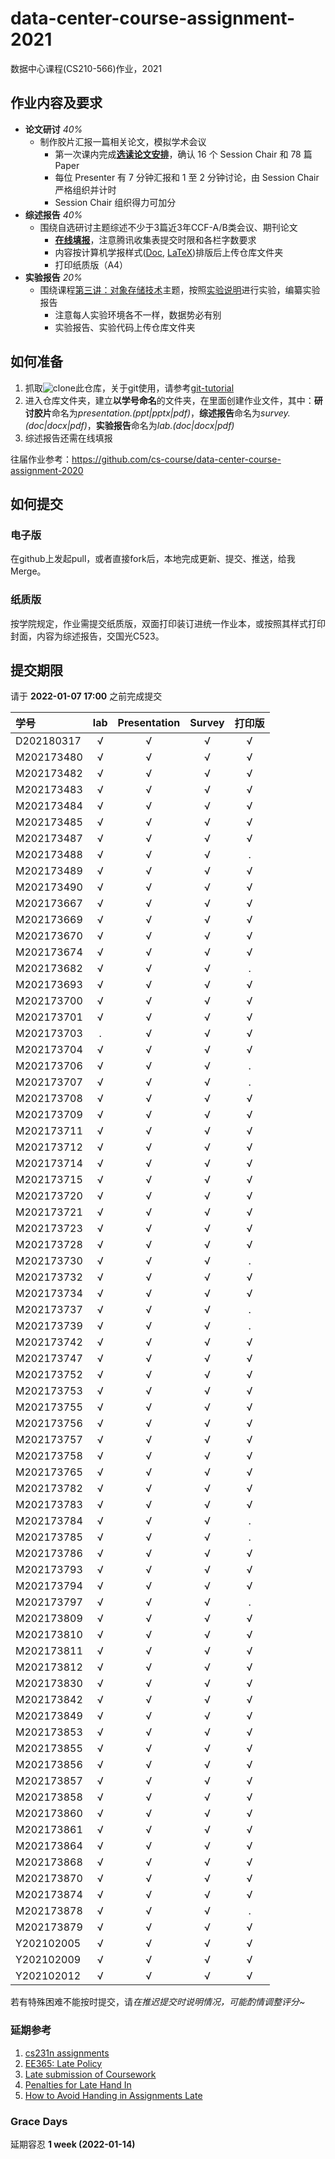 # data-center-course-assignment-2021

数据中心课程(CS210-566)作业，2021

## 作业内容及要求

- **论文研讨** *40%*
  - 制作胶片汇报一篇相关论文，模拟学术会议
    - 第一次课内完成[**选读论文安排**](https://docs.qq.com/doc/DRG1CZFZmaFRRYkJj)，确认 16 个 Session Chair 和 78 篇 Paper
    - 每位 Presenter 有 7 分钟汇报和 1 至 2 分钟讨论，由 Session Chair 严格组织并计时
    - Session Chair 组织得力可加分
- **综述报告** *40%*
  - 围绕自选研讨主题综述不少于3篇近3年CCF-A/B类会议、期刊论文
    - [**在线填报**](https://docs.qq.com/form/page/DREZhYWV1Q3hPbG1n?_w_tencentdocx_form=1)，注意腾讯收集表提交时限和各栏字数要求
    - 内容按计算机学报样式([Doc](http://cjc.ict.ac.cn/wltg/new/submit/CJC-Templet_Word2003.doc), [LaTeX](http://cjc.ict.ac.cn/wltg/new/submit/LatexTemplet.zip))排版后上传仓库文件夹
    - 打印纸质版（A4）
- **实验报告** *20%*
  - 围绕课程[第三讲：对象存储技术](https://shi_zhan.gitlab.io/data-center-course/data-center-2021-obs)主题，按照[实验说明](https://shi_zhan.gitlab.io/data-center-course/data-center-2021-obs#67)进行实验，编纂实验报告
    - 注意每人实验环境各不一样，数据势必有别
    - 实验报告、实验代码上传仓库文件夹

## 如何准备

1. 抓取![clone](./clone.png?raw=true)此仓库，关于git使用，请参考[git-tutorial](https://github.com/cs-course/git-tutorial)
2. 进入仓库文件夹，建立**以学号命名**的文件夹，在里面创建作业文件，其中：**研讨胶片**命名为*presentation.(ppt|pptx|pdf)*，**综述报告**命名为*survey.(doc|docx|pdf)*，**实验报告**命名为*lab.(doc|docx|pdf)*
3. 综述报告还需在线填报

往届作业参考：<https://github.com/cs-course/data-center-course-assignment-2020>

## 如何提交

### 电子版

在github上发起pull，或者直接fork后，本地完成更新、提交、推送，给我Merge。

### 纸质版

按学院规定，作业需提交纸质版，双面打印装订进统一作业本，或按照其样式打印封面，内容为综述报告，交国光C523。

## 提交期限

请于 **2022-01-07 17:00** 之前完成提交

| 学号       | lab | Presentation | Survey | **打印版** |
| :---       | :---:   | :---:   | :---:  | :---:      |
| D202180317 | √ | √ | √ | √ |
| M202173480 | √ | √ | √ | √ |
| M202173482 | √ | √ | √ | √ |
| M202173483 | √ | √ | √ | √ |
| M202173484 | √ | √ | √ | √ |
| M202173485 | √ | √ | √ | √ |
| M202173487 | √ | √ | √ | √ |
| M202173488 | √ | √ | √ | . |
| M202173489 | √ | √ | √ | √ |
| M202173490 | √ | √ | √ | √ |
| M202173667 | √ | √ | √ | √ |
| M202173669 | √ | √ | √ | √ |
| M202173670 | √ | √ | √ | √ |
| M202173674 | √ | √ | √ | √ |
| M202173682 | √ | √ | √ | . |
| M202173693 | √ | √ | √ | √ |
| M202173700 | √ | √ | √ | √ |
| M202173701 | √ | √ | √ | √ |
| M202173703 | . | √ | √ | √ |
| M202173704 | √ | √ | √ | √ |
| M202173706 | √ | √ | √ | . |
| M202173707 | √ | √ | √ | . |
| M202173708 | √ | √ | √ | √ |
| M202173709 | √ | √ | √ | √ |
| M202173711 | √ | √ | √ | √ |
| M202173712 | √ | √ | √ | √ |
| M202173714 | √ | √ | √ | √ |
| M202173715 | √ | √ | √ | √ |
| M202173720 | √ | √ | √ | √ |
| M202173721 | √ | √ | √ | √ |
| M202173723 | √ | √ | √ | √ |
| M202173728 | √ | √ | √ | √ |
| M202173730 | √ | √ | √ | . |
| M202173732 | √ | √ | √ | √ |
| M202173734 | √ | √ | √ | √ |
| M202173737 | √ | √ | √ | . |
| M202173739 | √ | √ | √ | . |
| M202173742 | √ | √ | √ | √ |
| M202173747 | √ | √ | √ | √ |
| M202173752 | √ | √ | √ | √ |
| M202173753 | √ | √ | √ | √ |
| M202173755 | √ | √ | √ | √ |
| M202173756 | √ | √ | √ | √ |
| M202173757 | √ | √ | √ | √ |
| M202173758 | √ | √ | √ | √ |
| M202173765 | √ | √ | √ | √ |
| M202173782 | √ | √ | √ | √ |
| M202173783 | √ | √ | √ | √ |
| M202173784 | √ | √ | √ | . |
| M202173785 | √ | √ | √ | . |
| M202173786 | √ | √ | √ | √ |
| M202173793 | √ | √ | √ | √ |
| M202173794 | √ | √ | √ | √ |
| M202173797 | √ | √ | √ | . |
| M202173809 | √ | √ | √ | √ |
| M202173810 | √ | √ | √ | √ |
| M202173811 | √ | √ | √ | √ |
| M202173812 | √ | √ | √ | √ |
| M202173830 | √ | √ | √ | √ |
| M202173842 | √ | √ | √ | √ |
| M202173849 | √ | √ | √ | √ |
| M202173853 | √ | √ | √ | √ |
| M202173855 | √ | √ | √ | √ |
| M202173856 | √ | √ | √ | √ |
| M202173857 | √ | √ | √ | √ |
| M202173858 | √ | √ | √ | √ |
| M202173860 | √ | √ | √ | √ |
| M202173861 | √ | √ | √ | √ |
| M202173864 | √ | √ | √ | √ |
| M202173868 | √ | √ | √ | √ |
| M202173870 | √ | √ | √ | √ |
| M202173874 | √ | √ | √ | √ |
| M202173878 | √ | √ | √ | . |
| M202173879 | √ | √ | √ | √ |
| Y202102005 | √ | √ | √ | √ |
| Y202102009 | √ | √ | √ | √ |
| Y202102012 | √ | √ | √ | √ |

若有特殊困难不能按时提交，请*在推迟提交时说明情况，可能酌情调整评分~*

### 延期参考

1. [cs231n assignments](http://vision.stanford.edu/teaching/cs231n/assignments.html)
2. [EE365: Late Policy](https://stanford.edu/class/ee365/late.html)
3. [Late submission of Coursework](https://www2.le.ac.uk/offices/sas2/assessments/late-submission)
4. [Penalties for Late Hand In](http://www.dcs.shef.ac.uk/intranet/teaching/public/assessment/latehandin.html)
5. [How to Avoid Handing in Assignments Late](https://www.wikihow.com/Avoid-Handing-in-Assignments-Late)

### Grace Days

延期容忍 **1 week (2022-01-14)**
